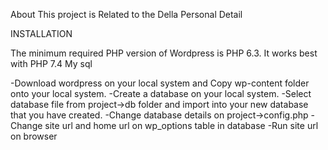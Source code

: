 About
This project is Related to the Della Personal Detail 

INSTALLATION

The minimum required PHP version of Wordpress is PHP 6.3.
It works best with PHP 7.4
My sql


-Download wordpress on your local system and Copy wp-content folder onto your local system.
-Create a database on your local system.
-Select database file from project->db folder and import into your new database that you have created.
-Change database details on project->config.php
-Change site url and home url on wp_options table in database
-Run site url on browser